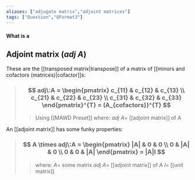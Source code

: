 ```yaml
---
aliases: ["adjugate matrix","adjoint matrices"]
tags: ["Question","QFormat3"]
---
```


#### What is a
## Adjoint matrix ($adj\:A$)

These are the [[transposed matrix|transpose]] of a matrix of [[minors and cofactors (matrices)|cofactor]]s:

> ### $$ adj\:A = \begin{pmatrix} c_{11} &  c_{12} &  c_{13} \\  c_{21} &  c_{22} &  c_{23} \\  c_{31} &  c_{32} &  c_{33} \end{pmatrix}^{T} = (A_{cofactors})^{T} $$ 
>> Using [[MAWD Preset]]
>> where:
>> $adj\:A=$ [[adjoint matrix]] of $A$

An [[adjoint matrix]] has some funky properties:
> ### $$ A \times adj\:A = \begin{pmatrix} |A| & 0 & 0 \\ 0 & |A| & 0 \\ 0 & 0 & |A| \end{pmatrix} = |A|I $$ 
>> where:
>> $A=$ some matrix 
>> $adj\:A=$ [[adjoint matrix]] of $A$
>> $I=$ [[unit matrix]]